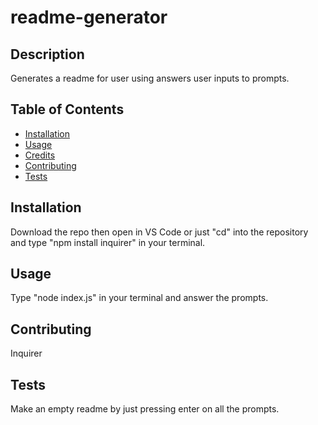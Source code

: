# readme-generator

## Description 
Generates a readme for user using answers user inputs to prompts.
## Table of Contents

* [Installation](#installation)
* [Usage](#usage)
* [Credits](#credits)
* [Contributing](#contributing)
* [Tests](#tests)

## Installation
Download the repo then open in VS Code or just "cd" into the repository and type "npm install inquirer" in your terminal.

## Usage 
Type "node index.js" in your terminal and answer the prompts.

## Contributing
Inquirer

## Tests
Make an empty readme by just pressing enter on all the prompts.
